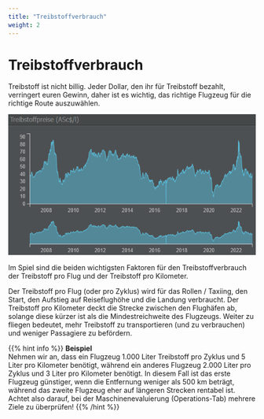 ```yaml
---
title: "Treibstoffverbrauch"
weight: 2
---
```


# Treibstoffverbrauch

Treibstoff ist nicht billig. Jeder Dollar, den ihr für Treibstoff bezahlt, verringert euren Gewinn, daher ist es wichtig, das richtige Flugzeug für die richtige Route auszuwählen.

![Preisdiagramm für Treibstoff (Menü “Märkte & Börsen”)](treibstoffpreise_01.PNG "Preisdiagramm für Treibstoff")

Im Spiel sind die beiden wichtigsten Faktoren für den Treibstoffverbrauch der Treibstoff pro Flug und der Treibstoff pro Kilometer.

Der Treibstoff pro Flug (oder pro Zyklus) wird für das Rollen / Taxiing, den Start, den Aufstieg auf Reiseflughöhe und die Landung verbraucht. Der Treibstoff pro Kilometer deckt die Strecke zwischen den Flughäfen ab, solange diese kürzer ist als die Mindestreichweite des Flugzeugs. Weiter zu fliegen bedeutet, mehr Treibstoff zu transportieren (und zu verbrauchen) und weniger Passagiere zu befördern.

{{% hint info %}}
**Beispiel**  
Nehmen wir an, dass ein Flugzeug 1.000 Liter Treibstoff pro Zyklus und 5 Liter pro Kilometer benötigt, während ein anderes Flugzeug 2.000 Liter pro Zyklus und 3 Liter pro Kilometer benötigt. In diesem Fall ist das erste Flugzeug günstiger, wenn die Entfernung weniger als 500 km beträgt, während das zweite Flugzeug eher auf längeren Strecken rentabel ist. Achtet also darauf, bei der Maschinenevaluierung (Operations-Tab) mehrere Ziele zu überprüfen!
{{% /hint %}}
